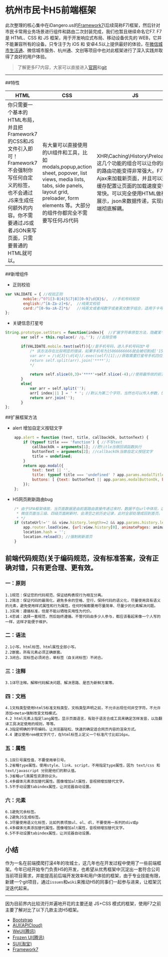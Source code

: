 # 杭州市民卡H5前端框架                   
     
此次整理的核心集中在iDangero.us的[Framework7](http://framework7.taobao.org/docs/)(后续简称F7)框架，然后针对市民卡常用业务场景进行组件和路由二次封装完成，我们也暂且继续命名它F7. 
F7是 HTML、CSS 和 JS 框架，用于开发响应式布局、移动设备优先的 WEB，它并不能兼容所有的设备。只专注于为 iOS 和 安卓4.5以上提供最好的体验，在[微信城市生活通](http://weixin.96225.com/weixin/hzt/front "非微信端不支持openId绑定相关业务")、微信城市服务、杭州通、文创等项目中也对此框架进行了深入实践并取得了良好的用户体验。
>了解更多F7内容，大家可以直接进入[官网](http://framework7.taobao.org/docs/)和[git](https://github.com/nolimits4web/Framework7)
 
*** 
 
##特性  

| HTML | CSS  | JS |
| ------------ | ------------ | ------------ |
|你只需要一个基本的HTML布局，并且把Framework7的CSS和JS文件引入即可！Framework7不会强制你写任何自定义的标签，也不会通过JS来生成任何额外的内容。你不需要通过JS或者JSON来写页面，只需要普通的HTML就可以。      | 有大量可以直接使用的UI组件和工具，比如modals,popup,action sheet, popover, list views, media lists, tabs, side panels, layout grid, preloader, form elements 等。大部分的组件你都完全不需要写任何JS代码 |XHR\Caching\History\Preloading这几个功能的组合可以让你的应用的路由功能变得非常强大。F7通过Ajax来加载新页面，并且可以通过缓存配置让页面的加载速度变得非常快。可以完全使用HTML做视图展示，json来数据传递，实现前后端彻底解耦。 |

##新增组件  
* 正则校验  
```javascript
var VALIDATE = { //校验正则
		mobile:/^0?1[3-8|4|5|7|8][0-9]\d{8}$/,  //手机号码校验
		english:/^[A-Za-z]+$/,  //纯英文校验
		card:/^[0-9a-zA-Z]*$/   //纯英文或者纯数字或者英文数字组合，适用于卡号校验
};
```
* 关键信息打星号
```javascript 
String.prototype.setStars = function(index){  //扩展字符串原型方法，隐藏某个字符为*号，默认第二位，适用于不宜显示全部字段的场景
	   var self = this.replace(/ /g,''); //去除空格

	   if(VALIDATE.mobile.test(self)){//是手机号码，进入手机号码加*号
		   /* 该方法存在比较明显的错误，如果手机号为15066666666就会被切割成['150','',''],最终显示150********,不满足程序功能
		   var arr = /\d{3}(\d{4})/.exec(self)[1];//获取需要打星号手机四位字段
		   return self.split(arr).join('****');
		   */
		   
		   return self.slice(0,3)+'****'+self.slice(-4);//使用最传统的前三后四
	   }
	   else{
		   var arr = self.split('');
		   arr[ index||1 ] = ' * '; //默认为第二个字符，当然也可以传入参数，位数从0开始计算
		   return arr.join('');	   
	   }
};
```
##扩展框架方法  
* alert  增加自定义按钮文字
```javascript
	app.alert = function (text, title, callbackOk, buttonText) {
	    if (typeof title === 'function') { //不写text
	        callbackOk = arguments[1]; //把title当做回调函数执行
	        buttonText = arguments[2]; //callbackOk当做自定义按钮文字
	        title = undefined;
	    }
	    return app.modal({
	        text: text || '',
	        title: typeof title === 'undefined' ? app.params.modalTitle : title,
	        buttons: [ {text: buttonText || app.params.modalButtonOk, bold: true, onClick: callbackOk} ]
	    });  
	};
```
* H5网页刷新路由bug
```javascript
    /* 由于SPA框架缘故，当页面数据是由前面路由直接传递过来时，数据不在url中体现，这时候刷新当前页面会出现数据清空
     * 微信页面当三级、四级页面刷新时，会清空之前历史记录，此时全部处理成回到首页。 2016-08-11 xudihui
     * */
    if (stateUrl!='' && view.history.length>=2 && app.params.history.length==1) { //刷新后app.params.history会被情空，它是每次a的href跳转进行添加。
    	app.router.load(view, {url:view.history[0], animatePages: animatePages, pushState: false,reload:true});
      	location.hash = '';
      	location.reload(); //强制刷新首页
    } 
```
## 前端代码规范(关于编码规范，没有标准答案，没有正确对错，只有更合理、更有效。
 
### 一：原则
	1.1规范：保证您的代码规范，保证结构表现行为相互分离。	
	1.2简洁：保证代码的最简化，避免多余的空格、空行，保持代码的语义化，尽量使用具有语义的元素，避免使用样式属性和行为属性。任何时候都要用尽量简单、尽量少的元素解决问题。
	1.3实用：遵循标准，但是不能以牺牲实用性为代价。
	1.4忠诚：选择一套规范，然后始终遵循。不管代码由多少人参与，都应该看起来像一个人写的一样，这样才能便于维护。
### 二：语法
	2.1小写。html标签、html属性全部小写。
	2.2嵌套。所有元素必须正确嵌套。
	2.3闭合。双标签必须闭合，单标签（自关闭标签）不闭合。
### 三：注释
	3.1详尽注释。解释代码解决问题、解决思路、是否为新鲜方案等。
### 四：文档
	4.1文档类型使用html5标准文档类型，文档类型声明之前，不允许出现任何非空字符。不允许添加<meta>强制改变文档模式。
	4.2 html元素上指定lang属性。显示页面语言，有助于语言合成工具来确定怎样发音，以及翻译工具决定使用的规则，等等。
	4.3指定明确的字符编码。让浏览器轻松、快速的确定适合网页内容的渲染方式。
	4.4 建议使用rem根文字尺寸，在html标签上定义一个标准尺寸比如16px。
### 五：属性
	5.1双引号属性值，不要使用单引号。
	5.2省略type属性。使用style、link、script，不用指定type属性，因为 text/css 和 text/javascript 分别是他们的默认值。
	5.3省略url类属性资源协议头。
	5.4多媒体元素添加替代属性。图像增加alt属性，音视频增加替代文字。
	5.5不手动设置tabindex属性，让浏览器自动设置。
### 六：元素
	6.1避免冗余标签。
	6.2避免JS生成标签。
	6.3尽量使用语义化标签，比如列表项放ul、ol、dl，不要使用一系列的div或p
	6.4多媒体元素添加替代属性。图像增加alt属性，音视频增加替代文字。
	6.5不手动设置tabindex属性，让浏览器自动设置。
	
## 小结 
作为一名在前端摸爬打滚4年的攻城士，这几年也在开发过程中使用了一些前端框架。今年已经开始专门负责H5的开发，也希望从优秀框架中沉淀出一套符合公司当前项目需求，并能提高前后端开发效率和用户体验的框架，由于专业技能有限，新建一个git项目，通过`issues`和`wiki`来推动H5的同事们一起参与进来，让框架沉淀迭代起来。

***

因为目前界内比较流行并遍地开花的主要还是 JS+CSS 模式的框架，使用F7之前主要了解对比了以下几款主流H5框架。 

* [Bootstrap](https://github.com/twbs/bootstrap/)
* [AUI(APICloud)](https://github.com/liulangnan/aui)
* [WeUI(腾讯)](https://github.com/weui/weui)
* [Frozen UI(腾讯)](https://github.com/frozenui/frozenui)
* [SUI(淘宝)](https://github.com/sdc-alibaba/sui)
* [Framework7](https://github.com/nolimits4web/Framework7)
